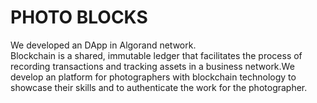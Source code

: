 # PHOTO BLOCKS
We developed an DApp in Algorand network.<br>
Blockchain is a shared, immutable ledger that facilitates the process of recording transactions and tracking assets in a business network.We develop an platform for photographers with blockchain technology to showcase their skills and to authenticate the work for the photographer.